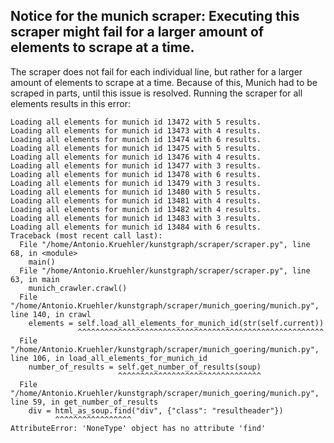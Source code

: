 ## Notice for the munich scraper: Executing this scraper might fail for a larger amount of elements to scrape at a time.
The scraper does not fail for each individual line, but rather for a larger amount of elements to scrape at a time. Because of this, Munich had to be scraped in parts, until this issue is resolved. Running the scraper for all elements results in this error:

```
Loading all elements for munich id 13472 with 5 results.
Loading all elements for munich id 13473 with 4 results.
Loading all elements for munich id 13474 with 6 results.
Loading all elements for munich id 13475 with 5 results.
Loading all elements for munich id 13476 with 4 results.
Loading all elements for munich id 13477 with 3 results.
Loading all elements for munich id 13478 with 6 results.
Loading all elements for munich id 13479 with 3 results.
Loading all elements for munich id 13480 with 5 results.
Loading all elements for munich id 13481 with 4 results.
Loading all elements for munich id 13482 with 4 results.
Loading all elements for munich id 13483 with 3 results.
Loading all elements for munich id 13484 with 6 results.
Traceback (most recent call last):
  File "/home/Antonio.Kruehler/kunstgraph/scraper/scraper.py", line 68, in <module>
    main()
  File "/home/Antonio.Kruehler/kunstgraph/scraper/scraper.py", line 63, in main
    munich_crawler.crawl()
  File "/home/Antonio.Kruehler/kunstgraph/scraper/munich_goering/munich.py", line 140, in crawl
    elements = self.load_all_elements_for_munich_id(str(self.current))
               ^^^^^^^^^^^^^^^^^^^^^^^^^^^^^^^^^^^^^^^^^^^^^^^^^^^^^^^
  File "/home/Antonio.Kruehler/kunstgraph/scraper/munich_goering/munich.py", line 106, in load_all_elements_for_munich_id
    number_of_results = self.get_number_of_results(soup)
                        ^^^^^^^^^^^^^^^^^^^^^^^^^^^^^^^^
  File "/home/Antonio.Kruehler/kunstgraph/scraper/munich_goering/munich.py", line 59, in get_number_of_results
    div = html_as_soup.find("div", {"class": "resultheader"})
          ^^^^^^^^^^^^^^^^^
AttributeError: 'NoneType' object has no attribute 'find'
```